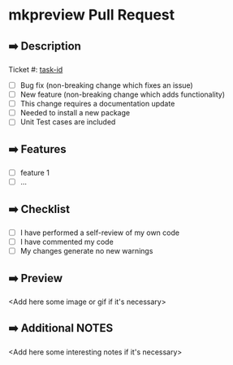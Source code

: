# mkpreview Pull Request

## ➡️ Description
<Short PR description>

Ticket #: [task-id](task-id-link)
- [ ] Bug fix (non-breaking change which fixes an issue)
- [ ] New feature (non-breaking change which adds functionality)
- [ ] This change requires a documentation update
- [ ] Needed to install a new package
- [ ] Unit Test cases are included

## ➡️ Features
- [ ] feature 1
- [ ] ...

## ➡️ Checklist
- [ ] I have performed a self-review of my own code
- [ ] I have commented my code
- [ ] My changes generate no new warnings

## ➡️ Preview
<Add here some image or gif if it's necessary>

## ➡️ Additional NOTES
<Add here some interesting notes if it's necessary>
